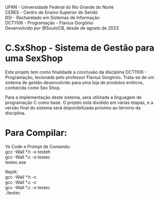  UFRN - Universidade Federal do Rio Grande do Norte \
 CERES  - Centro de Ensino Superior do Seridó \
 BSI - Bacharelado em Sistemas de Informação \
 DCT1106 - Programação - Flavius Gorgônio \
 Desenvolvido por @SoutoCB, desde de agosto de 2023 


# C.SxShop - Sistema de Gestão para uma SexShop 
Este projeto tem como finalidade a conclusão da disciplina DCT1106 - Programação, lecionada pelo professor Flavius Gorgônio. Trata-se de um sistema de gestão desenvolvido para uma loja de produtos eróticos, conhecida como Sex Shop.

Para a implementação deste sistema, será utilizada a linguagem de programação C como base. O projeto está dividido em várias etapas, e a versão final do sistema será disponibilizada próximo ao término da disciplina.


# Para Compilar:

Vs Code e Prompt de Comando: \
gcc -Wall *.h -o testeh \
gcc -Wall *.c -o testec \
testec.exe 

Replit: \
gcc -Wall *.h -c \
gcc -Wall *.c -c  \
gcc -Wall *.c -o testec \
./testec
